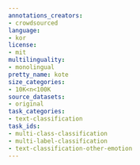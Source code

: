 ```yaml
---
annotations_creators:
- crowdsourced
language:
- kor
license:
- mit
multilinguality:
- monolingual
pretty_name: kote
size_categories:
- 10K<n<100K
source_datasets:
- original
task_categories:
- text-classification
task_ids:
- multi-class-classification
- multi-label-classification
- text-classification-other-emotion
---
```

